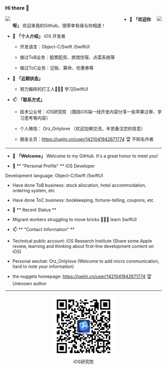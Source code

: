 ### Hi there 👋
<img align="left" src="https://github-readme-stats.vercel.app/api?username=ioswei&show_icons=true?&hide_title=true" width="400px"  />
<img align="right" src="https://github-readme-stats.vercel.app/api/top-langs/?username=ioswei"/>




- 👋 **「欢迎你呀」** 欢迎来我的Github，很荣幸有缘与你相遇！

- 👀 **「个人介绍」** iOS 开发者

    + 开发语言：Object-C/Swift /SwiftUI
  
    + 做过ToB业务：股票配资、旅馆住宿、点菜系统等
    
    + 做过ToC业务：记账、算命、优惠券等

- 🌱 **「近期状态」** 

    + 努力搬砖的打工人👷🏻‍♂️ 学习SwiftUI

- 📫 **「联系方式」** 

    + 技术公众号：iOS研究院  （围绕iOS端一线开发内容分享一些苹果过审、学习思考等内容）
    
    + 个人微信： Orz_Onlylove （欢迎加微交流，辛苦备注您的信息）

    + 掘金主页：https://juejin.cn/user/1421041942671774 🏆 不知名作者
    
----

- 👋 **「Welcome」** Welcome to my GitHub. It's a great honor to meet you!

- 👀 ** "Personal Profile" ** iOS Developer

Development language: Object-C/Swift /SwiftUI

+ Have done ToB business: stock allocation, hotel accommodation, ordering system, etc

+ Have done ToC business: bookkeeping, fortune-telling, coupons, etc

- 🌱 ** Recent Status **

+ Migrant workers struggling to move bricks 👷🏻‍♂️ learn SwiftUI

- 📫 ** "Contact Information" **

+ Technical public account: iOS Research Institute (Share some Apple review, learning and thinking about first-line development content on iOS)

+ Personal wechat: Orz_Onlylove (Welcome to add micro communication, hard to note your information)

+ the nuggets homepage: https://juejin.cn/user/1421041942671774 🏆 Unknown author

----
<div align="center">
<img src="https://github.com/ioswei/ioswei/blob/main/qrcode_for_gh_65f8f4da2da6_344.jpg" width="200px" />
</div>
<div align="center">
<text>iOS研究院</text>
</div>
